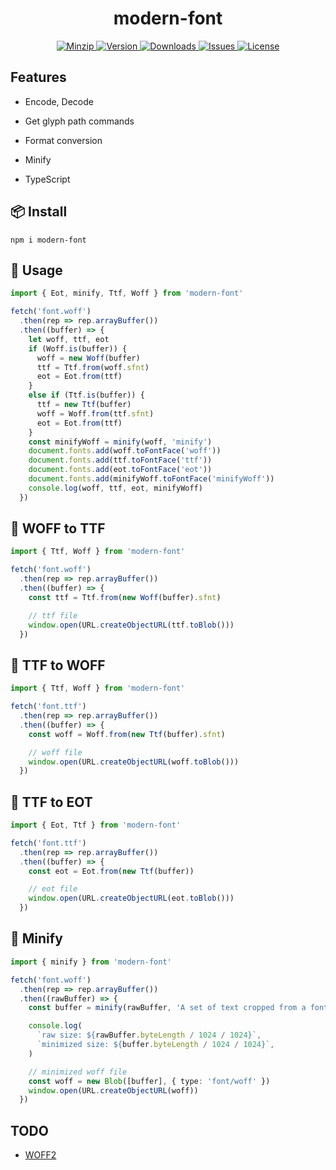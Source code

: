 <h1 align="center">modern-font</h1>

<p align="center">
  <a href="https://unpkg.com/modern-font">
    <img src="https://img.shields.io/bundlephobia/minzip/modern-font" alt="Minzip">
  </a>
  <a href="https://www.npmjs.com/package/modern-font">
    <img src="https://img.shields.io/npm/v/modern-font.svg" alt="Version">
  </a>
  <a href="https://www.npmjs.com/package/modern-font">
    <img src="https://img.shields.io/npm/dm/modern-font" alt="Downloads">
  </a>
  <a href="https://github.com/qq15725/modern-font/issues">
    <img src="https://img.shields.io/github/issues/qq15725/modern-font" alt="Issues">
  </a>
  <a href="https://github.com/qq15725/modern-font/blob/main/LICENSE">
    <img src="https://img.shields.io/npm/l/modern-font.svg" alt="License">
  </a>
</p>

## Features

- Encode, Decode

- Get glyph path commands

- Format conversion

- Minify

- TypeScript

## 📦 Install

```shell
npm i modern-font
```

## 🦄 Usage

```ts
import { Eot, minify, Ttf, Woff } from 'modern-font'

fetch('font.woff')
  .then(rep => rep.arrayBuffer())
  .then((buffer) => {
    let woff, ttf, eot
    if (Woff.is(buffer)) {
      woff = new Woff(buffer)
      ttf = Ttf.from(woff.sfnt)
      eot = Eot.from(ttf)
    }
    else if (Ttf.is(buffer)) {
      ttf = new Ttf(buffer)
      woff = Woff.from(ttf.sfnt)
      eot = Eot.from(ttf)
    }
    const minifyWoff = minify(woff, 'minify')
    document.fonts.add(woff.toFontFace('woff'))
    document.fonts.add(ttf.toFontFace('ttf'))
    document.fonts.add(eot.toFontFace('eot'))
    document.fonts.add(minifyWoff.toFontFace('minifyWoff'))
    console.log(woff, ttf, eot, minifyWoff)
  })
```

## 🚀 WOFF to TTF

```ts
import { Ttf, Woff } from 'modern-font'

fetch('font.woff')
  .then(rep => rep.arrayBuffer())
  .then((buffer) => {
    const ttf = Ttf.from(new Woff(buffer).sfnt)

    // ttf file
    window.open(URL.createObjectURL(ttf.toBlob()))
  })
```

## 🚀 TTF to WOFF

```ts
import { Ttf, Woff } from 'modern-font'

fetch('font.ttf')
  .then(rep => rep.arrayBuffer())
  .then((buffer) => {
    const woff = Woff.from(new Ttf(buffer).sfnt)

    // woff file
    window.open(URL.createObjectURL(woff.toBlob()))
  })
```

## 🚀 TTF to EOT

```ts
import { Eot, Ttf } from 'modern-font'

fetch('font.ttf')
  .then(rep => rep.arrayBuffer())
  .then((buffer) => {
    const eot = Eot.from(new Ttf(buffer))

    // eot file
    window.open(URL.createObjectURL(eot.toBlob()))
  })
```

## 🚀 Minify

```ts
import { minify } from 'modern-font'

fetch('font.woff')
  .then(rep => rep.arrayBuffer())
  .then((rawBuffer) => {
    const buffer = minify(rawBuffer, 'A set of text cropped from a font file')

    console.log(
      `raw size: ${rawBuffer.byteLength / 1024 / 1024}`,
      `minimized size: ${buffer.byteLength / 1024 / 1024}`,
    )

    // minimized woff file
    const woff = new Blob([buffer], { type: 'font/woff' })
    window.open(URL.createObjectURL(woff))
  })
```

## TODO

- [WOFF2](https://www.w3.org/TR/WOFF2)
